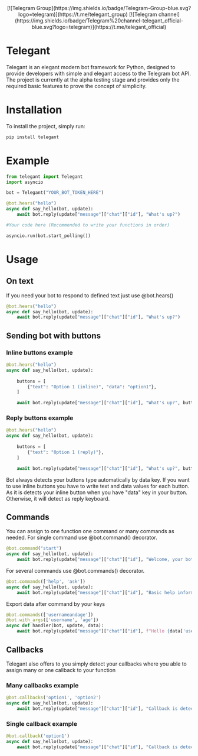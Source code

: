 
<div align="center">
[![Telegram Group](https://img.shields.io/badge/Telegram-Group-blue.svg?logo=telegram)](https://t.me/telegant_group)
[![Telegram channel](https://img.shields.io/badge/Telegram%20channel-telegant_official-blue.svg?logo=telegram)](https://t.me/telegant_official)
</div>

# Telegant 
Telegant is an elegant modern bot framework for Python, designed to provide developers with simple and elegant access to the Telegram bot API.
The project is currently at the alpha testing stage and provides only the required basic features to prove the concept of simplicity.



# Installation 
To install the project, simply run:

```python 
pip install telegant
```

# Example 

```python
from telegant import Telegant
import asyncio

bot = Telegant("YOUR_BOT_TOKEN_HERE")

@bot.hears("hello")
async def say_hello(bot, update): 
    await bot.reply(update["message"]["chat"]["id"], "What's up?") 

#Your code here (Recommended to write your functions in order)

asyncio.run(bot.start_polling())
```

# Usage 

## On text 

If you need your bot to respond to defined text just use @bot.hears()

```python 
@bot.hears("hello")
async def say_hello(bot, update): 
    await bot.reply(update["message"]["chat"]["id"], "What's up?") 
```

## Sending bot with buttons

### Inline buttons example
```python 
@bot.hears("hello")
async def say_hello(bot, update): 
 
    buttons = [
        {"text": "Option 1 (inline)", "data": "option1"},  
    ]

    await bot.reply(update["message"]["chat"]["id"], "What's up?", buttons) 
```

### Reply buttons example

```python 
@bot.hears("hello")
async def say_hello(bot, update): 
 
    buttons = [
        {"text": "Option 1 (reply)"},  
    ]

    await bot.reply(update["message"]["chat"]["id"], "What's up?", buttons) 
```

Bot always detects your buttons type automatically by data key. 
If you want to use inline buttons you have to write text and data values for each button.
As it is detects your inline button when you have "data" key in your button.
Otherwise, it will detect as reply keyboard.

## Commands

You can assign to one function one command or many commands as needed.
For single command use @bot.command() decorator.

```python 
@bot.command("start")
async def say_hello(bot, update):  
    await bot.reply(update["message"]["chat"]["id"], "Welcome, your bot works perfectly.", buttons) 
```
For several commands use @bot.commands() decorator.

```python 
@bot.commands(['help', 'ask'])
async def say_hello(bot, update):  
    await bot.reply(update["message"]["chat"]["id"], "Basic help information.", buttons) 
```

Export data after command by your keys

```python 
@bot.commands(['usernameandage'])
@bot.with_args(['username', 'age'])
async def handler(bot, update, data): 
    await bot.reply(update["message"]["chat"]["id"], f"Hello {data['username']}, you are {data['age']} years old.")
```

## Callbacks
Telegant also offers to you simply detect your callbacks where you able to assign many or one callback to your function

### Many callbacks example 

```python 
@bot.callbacks('option1', 'option2')
async def say_hello(bot, update):  
    await bot.reply(update["message"]["chat"]["id"], "Callback is detected", buttons) 
```

### Single callback example

```python 
@bot.callback('option1')
async def say_hello(bot, update):  
    await bot.reply(update["message"]["chat"]["id"], "Callback is detected", buttons) 
```
